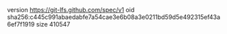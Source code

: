 version https://git-lfs.github.com/spec/v1
oid sha256:c445c991abaedabfe7a54cae3e6b08a3e0211bd59d5e492315ef43a6ef7f1919
size 410547
